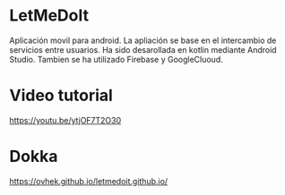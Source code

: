# LetMeDoIt

Aplicación movil para android.
La apliación se base en el intercambio de servicios entre usuarios.
Ha sido desarollada en kotlin mediante Android Studio. Tambien se ha utilizado Firebase y GoogleCluoud.

# Video tutorial
https://youtu.be/ytjOF7T2O30

# Dokka

https://ovhek.github.io/letmedoit.github.io/
